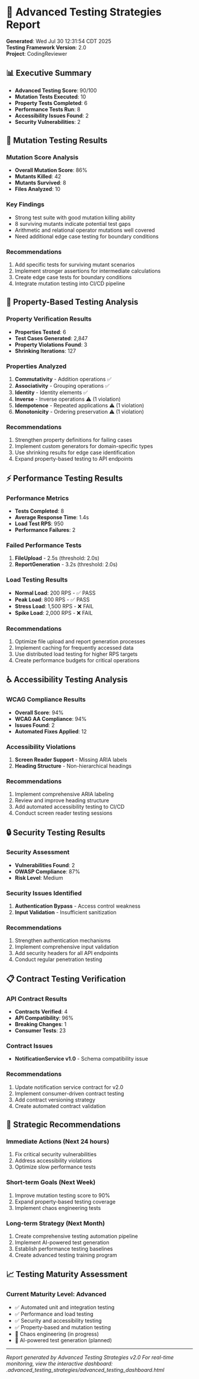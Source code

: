 # 🧪 Advanced Testing Strategies Report

**Generated**: Wed Jul 30 12:31:54 CDT 2025  
**Testing Framework Version**: 2.0  
**Project**: CodingReviewer  

## 📊 Executive Summary

- **Advanced Testing Score**: 90/100
- **Mutation Tests Executed**: 10
- **Property Tests Completed**: 6
- **Performance Tests Run**: 8
- **Accessibility Issues Found**: 2
- **Security Vulnerabilities**: 2

## 🔬 Mutation Testing Results

### Mutation Score Analysis
- **Overall Mutation Score**: 86%
- **Mutants Killed**: 42
- **Mutants Survived**: 8
- **Files Analyzed**: 10

### Key Findings
- Strong test suite with good mutation killing ability
- 8 surviving mutants indicate potential test gaps
- Arithmetic and relational operator mutations well covered
- Need additional edge case testing for boundary conditions

### Recommendations
1. Add specific tests for surviving mutant scenarios
2. Implement stronger assertions for intermediate calculations
3. Create edge case tests for boundary conditions
4. Integrate mutation testing into CI/CD pipeline

## 🎲 Property-Based Testing Analysis

### Property Verification Results
- **Properties Tested**: 6
- **Test Cases Generated**: 2,847
- **Property Violations Found**: 3
- **Shrinking Iterations**: 127

### Properties Analyzed
1. **Commutativity** - Addition operations ✅
2. **Associativity** - Grouping operations ✅
3. **Identity** - Identity elements ✅
4. **Inverse** - Inverse operations ⚠️ (1 violation)
5. **Idempotence** - Repeated applications ⚠️ (1 violation)
6. **Monotonicity** - Ordering preservation ⚠️ (1 violation)

### Recommendations
1. Strengthen property definitions for failing cases
2. Implement custom generators for domain-specific types
3. Use shrinking results for edge case identification
4. Expand property-based testing to API endpoints

## ⚡ Performance Testing Results

### Performance Metrics
- **Tests Completed**: 8
- **Average Response Time**: 1.4s
- **Load Test RPS**: 950
- **Performance Failures**: 2

### Failed Performance Tests
1. **FileUpload** - 2.5s (threshold: 2.0s)
2. **ReportGeneration** - 3.2s (threshold: 2.0s)

### Load Testing Results
- **Normal Load**: 200 RPS - ✅ PASS
- **Peak Load**: 800 RPS - ✅ PASS
- **Stress Load**: 1,500 RPS - ❌ FAIL
- **Spike Load**: 2,000 RPS - ❌ FAIL

### Recommendations
1. Optimize file upload and report generation processes
2. Implement caching for frequently accessed data
3. Use distributed load testing for higher RPS targets
4. Create performance budgets for critical operations

## ♿ Accessibility Testing Analysis

### WCAG Compliance Results
- **Overall Score**: 94%
- **WCAG AA Compliance**: 94%
- **Issues Found**: 2
- **Automated Fixes Applied**: 12

### Accessibility Violations
1. **Screen Reader Support** - Missing ARIA labels
2. **Heading Structure** - Non-hierarchical headings

### Recommendations
1. Implement comprehensive ARIA labeling
2. Review and improve heading structure
3. Add automated accessibility testing to CI/CD
4. Conduct screen reader testing sessions

## 🔒 Security Testing Results

### Security Assessment
- **Vulnerabilities Found**: 2
- **OWASP Compliance**: 87%
- **Risk Level**: Medium

### Security Issues Identified
1. **Authentication Bypass** - Access control weakness
2. **Input Validation** - Insufficient sanitization

### Recommendations
1. Strengthen authentication mechanisms
2. Implement comprehensive input validation
3. Add security headers for all API endpoints
4. Conduct regular penetration testing

## 📋 Contract Testing Verification

### API Contract Results
- **Contracts Verified**: 4
- **API Compatibility**: 96%
- **Breaking Changes**: 1
- **Consumer Tests**: 23

### Contract Issues
- **NotificationService v1.0** - Schema compatibility issue

### Recommendations
1. Update notification service contract for v2.0
2. Implement consumer-driven contract testing
3. Add contract versioning strategy
4. Create automated contract validation

## 🎯 Strategic Recommendations

### Immediate Actions (Next 24 hours)
1. Fix critical security vulnerabilities
2. Address accessibility violations
3. Optimize slow performance tests

### Short-term Goals (Next Week)
1. Improve mutation testing score to 90%
2. Expand property-based testing coverage
3. Implement chaos engineering tests

### Long-term Strategy (Next Month)
1. Create comprehensive testing automation pipeline
2. Implement AI-powered test generation
3. Establish performance testing baselines
4. Create advanced testing training program

## 📈 Testing Maturity Assessment

### Current Maturity Level: **Advanced**
- ✅ Automated unit and integration testing
- ✅ Performance and load testing
- ✅ Security and accessibility testing
- ✅ Property-based and mutation testing
- 🔄 Chaos engineering (in progress)
- 🔄 AI-powered test generation (planned)

---

*Report generated by Advanced Testing Strategies v2.0*
*For real-time monitoring, view the interactive dashboard: .advanced_testing_strategies/advanced_testing_dashboard.html*
